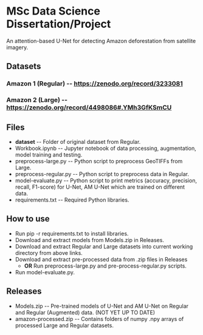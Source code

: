 # MSc Data Science Dissertation/Project

An attention-based U-Net for detecting Amazon deforestation from satellite imagery.

## Datasets
### Amazon 1 (Regular) -- https://zenodo.org/record/3233081
### Amazon 2 (Large) -- https://zenodo.org/record/4498086#.YMh3GfKSmCU

## Files
+ **dataset** -- Folder of original dataset from Regular.
+ Workbook.ipynb -- Jupyter notebook of data processing, augmentation, model training and testing.
+ preprocess-large.py -- Python script to preprocess GeoTIFFs from Large.
+ preprocess-regular.py -- Python script to preprocess data in Regular.
+ model-evaluate.py -- Python script to print metrics (accuracy, precision, recall, F1-score) for U-Net, AM U-Net which are trained on different data.
+ requirements.txt -- Required Python libraries.

## How to use
+ Run pip -r requirements.txt to install libraries.
+ Download and extract models from Models.zip in Releases.
+ Download and extract Regular and Large datasets into current working directory from above links.
+ Download and extract pre-processed data from .zip files in Releases
  + **OR** Run preprocess-large.py and pre-process-regular.py scripts.
+ Run model-evaluate.py.

## Releases
+ Models.zip -- Pre-trained models of U-Net and AM U-Net on Regular and Regular (Augmented) data. (NOT YET UP TO DATE)
+ amazon-processed.zip -- Contains folders of numpy .npy arrays of processed Large and Regular datasets.
